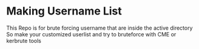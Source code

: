 # Making Username List  
This Repo is for brute forcing username that are inside the active directory  
So make your customized userlist and try to bruteforce with CME or kerbrute tools
